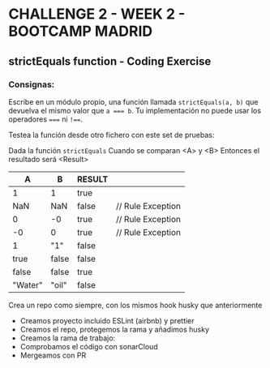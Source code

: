 # CHALLENGE 2 - WEEK 2 - BOOTCAMP MADRID

## strictEquals function - Coding Exercise

### Consignas:

Escribe en un módulo propio, una función llamada `strictEquals(a, b)` que devuelva el mismo valor que `a === b`. Tu implementación no puede usar los operadores `===` ni `!==`.

Testea la función desde otro fichero con este set de pruebas:

Dada la función `strictEquals`
Cuando se comparan \<A\> y \<B\>
Entonces el resultado será \<Result\>

| A       | B     | RESULT |                   |
| ------- | ----- | ------ | ----------------- |
| 1       | 1     | true   |                   |
| NaN     | NaN   | false  | // Rule Exception |
| 0       | -0    | true   | // Rule Exception |
| -0      | 0     | true   | // Rule Exception |
| 1       | "1"   | false  |                   |
| true    | false | false  |                   |
| false   | false | true   |                   |
| "Water" | "oil" | false  |

Crea un repo como siempre, con los mismos hook husky que anteriormente

- Creamos proyecto incluido ESLint (airbnb) y prettier
- Creamos el repo, protegemos la rama y añadimos husky
- Creamos la rama de trabajo:
- Comprobamos el código con sonarCloud
- Mergeamos con PR

